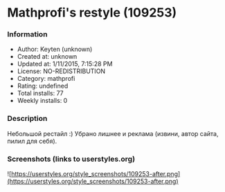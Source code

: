 # Mathprofi's restyle (109253)

### Information
- Author: Keyten (unknown)
- Created at: unknown
- Updated at: 1/11/2015, 7:15:28 PM
- License: NO-REDISTRIBUTION
- Category: mathprofi
- Rating: undefined
- Total installs: 77
- Weekly installs: 0


### Description
Небольшой рестайл :) Убрано лишнее и реклама (извини, автор сайта, пилил для себя).


### Screenshots (links to userstyles.org)
![https://userstyles.org/style_screenshots/109253-after.png](https://userstyles.org/style_screenshots/109253-after.png)


